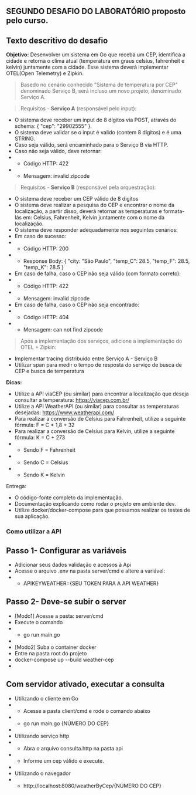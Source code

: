 ## SEGUNDO DESAFIO DO LABORATÓRIO proposto pelo curso.

## Texto descritivo do desafio  

**Objetivo:** Desenvolver um sistema em Go que receba um CEP, identifica a cidade e retorna o clima atual (temperatura em graus celsius, fahrenheit e kelvin) juntamente com a cidade. Esse sistema deverá implementar OTEL(Open Telemetry) e Zipkin.  

> Basedo no cenário conhecido "Sistema de temperatura por CEP" denominado Serviço B, será incluso um novo projeto, denominado Serviço A.  

> Requisitos - **Serviço A** (responsável pelo input):  
- O sistema deve receber um input de 8 dígitos via POST, através do schema:  { "cep": "29902555" }.
- O sistema deve validar se o input é valido (contem 8 dígitos) e é uma STRING.
- Caso seja válido, será encaminhado para o Serviço B via HTTP.
- Caso não seja válido, deve retornar:
- - Código HTTP: 422
- - Mensagem: invalid zipcode  

> Requisitos - **Serviço B** (responsável pela orquestração):  
- O sistema deve receber um CEP válido de 8 digitos
- O sistema deve realizar a pesquisa do CEP e encontrar o nome da localização, a partir disso, deverá retornar as temperaturas e formata-lás em: Celsius, Fahrenheit, Kelvin juntamente com o nome da localização.
- O sistema deve responder adequadamente nos seguintes cenários:
- Em caso de sucesso:
- - Código HTTP: 200
- - Response Body: { "city: "São Paulo", "temp_C": 28.5, "temp_F": 28.5, "temp_K": 28.5 }
- Em caso de falha, caso o CEP não seja válido (com formato correto):
- - Código HTTP: 422
- - Mensagem: invalid zipcode
- ​​​Em caso de falha, caso o CEP não seja encontrado:
- - Código HTTP: 404
- - Mensagem: can not find zipcode

> Após a implementação dos serviços, adicione a implementação do OTEL + Zipkin:  
- Implementar tracing distribuído entre Serviço A - Serviço B
- Utilizar span para medir o tempo de resposta do serviço de busca de CEP e busca de temperatura 

**Dicas:**  
- Utilize a API viaCEP (ou similar) para encontrar a localização que deseja consultar a temperatura: https://viacep.com.br/
- Utilize a API WeatherAPI (ou similar) para consultar as temperaturas desejadas: https://www.weatherapi.com/
- Para realizar a conversão de Celsius para Fahrenheit, utilize a seguinte fórmula: F = C * 1,8 + 32
- Para realizar a conversão de Celsius para Kelvin, utilize a seguinte fórmula: K = C + 273
- - Sendo F = Fahrenheit
- - Sendo C = Celsius
- - Sendo K = Kelvin  

Entrega:  
- O código-fonte completo da implementação.  
- Documentação explicando como rodar o projeto em ambiente dev.
- Utilize docker/docker-compose para que possamos realizar os testes de sua aplicação.

### Como utilizar a API

## Passo 1- Configurar as variáveis
- Adicionar seus dados validação e acessos à Api
- Acesse o arquivo .env na pasta server/cmd e altere a variável:
- - APIKEYWEATHER={SEU TOKEN PARA A API WEATHER}

## Passo 2- Deve-se subir o server
- [Modo1] Acesse a pasta: server/cmd
- Execute o comando 
- - go run main.go
-
- [Modo2] Suba o container docker
- Entre na pasta root do projeto
- docker-compose up --build weather-cep
- 

## Com servidor ativado, executar a consulta
- Utilizando o cliente em Go
- - Acesse a pasta client/cmd e rode o comando abaixo
- - go run main.go {NÚMERO DO CEP}
-
- Utilizando serviço http
- - Abra o arquivo consulta.http na pasta api
- - Informe um cep válido e execute.
-
- Utilizando o navegador
- - http://localhost:8080/weatherByCep/{NÚMERO DO CEP}


